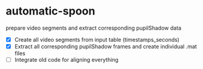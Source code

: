 # automatic-spoon
prepare video segments and extract corresponding pupilShadow data

- [x] Create all video segments from input table (timestamps_seconds)
- [x] Extract all corresponding pupilShadow frames and create individual .mat files
- [ ] Integrate old code for aligning everything
